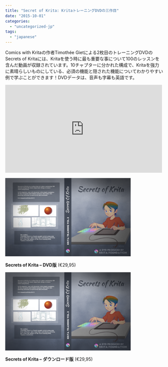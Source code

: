 ```yaml
---
title: "Secret of Krita: KritaトレーニングDVDの三作目"
date: "2015-10-01"
categories: 
  - "uncategorized-jp"
tags: 
  - "japanese"
---
```


Comics with Kritaの作者Timothée Gietによる2枚目のトレーニングDVDのSecrets of Kritaには、Kritaを使う時に最も重要な事について100のレッスンを含んだ動画が収録されています。10チャプターに分かれた構成で、Kritaを強力に素晴らしいものにしている、必須の機能と隠された機能についてわかりやすい例で学ぶことができます！DVDデータは、音声も字幕も英語です。

<iframe src="https://www.youtube.com/embed/D2pTWGc2-GU?feature=oembed" width="500" height="281" frameborder="0" allowfullscreen="allowfullscreen"></iframe>

![](images/secrets-of-krita-box-art.png)

**Secrets of Krita – DVD版** (€29,95)

![](images/secrets-of-krita-box-art.png)

**Secrets of Krita – ダウンロード版** (€29,95)
